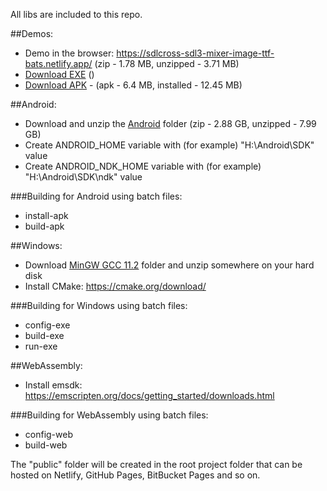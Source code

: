 All libs are included to this repo.

##Demos:

- Demo in the browser: https://sdlcross-sdl3-mixer-image-ttf-bats.netlify.app/ (zip - 1.78 MB, unzipped - 3.71 MB)
- [Download EXE](https://www.dropbox.com/scl/fi/9tz7xza6ztpv21mdaca1w/sdlcross-SDL3-mixer-image-ttf-with-bats-exe.zip?rlkey=2ab5dcbm83xaa14eoxu1gzeuu&st=r1eadwzx&raw=1) ()
- [Download APK](https://www.dropbox.com/scl/fi/h6iqy50814a89redd15i3/app-debug.apk?rlkey=7l2eyypanzvenylssrdi85w1e&st=8rhydqb0&raw=1) - (apk - 6.4 MB, installed - 12.45 MB)

##Android:

- Download and unzip the [Android](https://www.mediafire.com/file/zt5n2q5hu70u94g/Android.zip/file) folder (zip - 2.88 GB, unzipped - 7.99 GB)
- Create ANDROID_HOME variable with (for example) "H:\Android\SDK" value
- Create ANDROID_NDK_HOME variable with (for example) "H:\Android\SDK\ndk" value

###Building for Android using batch files:

- install-apk
- build-apk

##Windows:

- Download [MinGW GCC 11.2](https://www.mediafire.com/file/wqf5m5o2wyamjaa/mingw1120_64-571mb.zip/file) folder and unzip somewhere on your hard disk
- Install CMake: https://cmake.org/download/

###Building for Windows using batch files:

- config-exe
- build-exe
- run-exe

##WebAssembly:

- Install emsdk: https://emscripten.org/docs/getting_started/downloads.html

###Building for WebAssembly using batch files:

- config-web
- build-web

The "public" folder will be created in the root project folder that can be hosted on Netlify, GitHub Pages, BitBucket Pages and so on.
